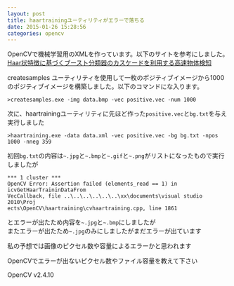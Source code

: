 ```yaml
---
layout: post
title: haartrainingユーティリティがエラーで落ちる
date: 2015-01-26 15:28:56
categories: opencv
---
```

<p>OpenCVで機械学習用のXMLを作っています。以下のサイトを参考にしました。<br>
<a href="http://www.wikihouse.com/penny/index.php?Haar%BE%F5%C6%C3%C4%A7%A4%CB%B4%F0%A4%C5%A4%AF%A5%D6%A1%BC%A5%B9%A5%C8%CA%AC%CE%E0%B4%EF%A4%CE%A5%AB%A5%B9%A5%B1%A1%BC%A5%C9%A4%F2%CD%F8%CD%D1%A4%B9%A4%EB%B9%E2%C2%AE%CA%AA%C2%CE%B8%A1%C3%CE#step3" rel="nofollow">Haar状特徴に基づくブースト分類器のカスケードを利用する高速物体検知</a></p>

<p>createsamples ユーティリティを使用して一枚のポジティブイメージから1000のポジティブイメージを構築しました。以下のコマンドにな入ります。</p>

<pre><code>&gt;createsamples.exe -img data.bmp -vec positive.vec -num 1000
</code></pre>

<p>次に、haartrainingユーティリティに先ほど作った<code>positive.vec</code>と<code>bg.txt</code>を与え実行しました</p>

<pre><code>&gt;haartraining.exe -data data.xml -vec positive.vec -bg bg.txt -npos 1000 -nneg 359
</code></pre>

<p>初回<code>bg.txt</code>の内容は<code>~.jpg</code>と<code>~.bmp</code>と<code>~.gif</code>と<code>~.png</code>がリストになったもので実行しましたが</p>

<pre><code>*** 1 cluster ***
OpenCV Error: Assertion failed (elements_read == 1) in icvGetHaarTraininDataFrom
VecCallback, file ..\..\..\..\..\..\xx\documents\visual studio 2010\Proj
ects\OpenCV\haartraining\cvhaartraining.cpp, line 1861
</code></pre>

<p>とエラーが出たため内容を<code>~.jpg</code>と<code>~.bmp</code>にしましたが<br>
またエラーが出たため<code>~.jpg</code>のみにしましたがまだエラーが出ています</p>

<p>私の予想では画像のピクセル数や容量によるエラーかと思われます</p>

<p>OpenCVでエラーが出ないピクセル数やファイル容量を教えて下さい</p>

<p>OpenCV v2.4.10</p>
